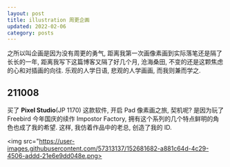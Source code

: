 ```yaml
---
layout: post
title: illustration 周更企画
updated: 2022-02-06
category: posts
---
```


之所以叫企画是因为没有周更的勇气, 距离我第一次画像素画到实际落笔还是隔了长长的一年, 距离我写下这篇博客又隔了好几个月, 沧海桑田, 不变的还是这颗焦虑的心和对插画的向往. 乐观的人学日语, 悲观的人学画画, 而我则兼而学之. 

## 211008

买了 **Pixel Studio**(JP 1170) 这款软件, 开启 Pad 像素画之旅, 契机呢? 是因为玩了 Freebird 今年国庆的续作 Impostor Factory, 拥有这个系列的几个特点鲜明的角色也成了我的希望. 这样, 我仿着作品中的老总, 创造了我的 ID.


<img src="https://user-images.githubusercontent.com/57313137/152681682-a881c64d-4c29-4506-addd-21e6e9dd048e.png>


<!--![mySelf@1](https://user-images.githubusercontent.com/57313137/152681682-a881c64d-4c29-4506-addd-21e6e9dd048e.png)-->
